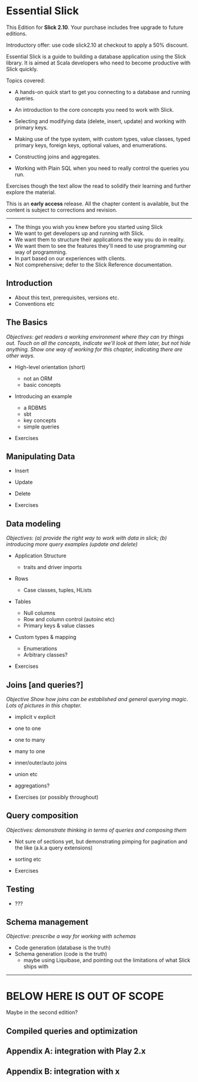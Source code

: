 # Essential Slick

This Edition for **Slick 2.10**. Your purchase includes free upgrade to future editions.

Introductory offer: use code slick2.10 at checkout to apply a 50% discount.

Essential Slick is a guide to building a database application using the Slick library.
It is aimed at Scala developers who need to become productive with Slick quickly.

Topics covered:

* A hands-on quick start to get you connecting to a database and running queries.

* An introduction to the core concepts you need to work with Slick.

* Selecting and modifying data (delete, insert, update) and working with primary keys.

* Making use of the type system, with custom types, value classes, typed primary keys, foreign keys, optional values, and enumerations.

* Constructing joins and aggregates.

* Working with Plain SQL when you need to really control the queries you run.

Exercises though the text allow the read to solidify their learning and further explore the material.

This is an **early access** release. All the chapter content is available, but the content is subject to corrections and revision.



----


- The things you wish you knew before you started using Slick
- We want to get developers up and running with Slick.
- We want them to structure their applications the way you do in reality.
- We want them to see the features they'll need to use programming our way of programming.
- In part based on our experiences with clients.
- Not comprehensive; defer to the Slick Reference documentation.

## Introduction

- About this text, prerequisites, versions etc.
- Conventions etc

## The Basics

_Objectives: get readers a working environment where they can try things out. Touch on all the concepts, indicate we'll look at them later, but not hide anything. Show one way of working for this chapter, indicating there are other ways._

- High-level orientation (short)
  - not an ORM
  - basic concepts

- Introducing an example
  - a RDBMS
  - sbt
  - key concepts
  - simple queries

- Exercises


## Manipulating Data

- Insert

- Update

- Delete

- Exercises


## Data modeling

_Objectives: (a) provide the right way to work with data in slick; (b)  introducing more query examples (update and delete)_

- Application Structure
  - traits and driver imports

- Rows
  - Case classes, tuples, HLists

- Tables
  - Null columns
  - Row and column control (autoinc etc)
  - Primary keys & value classes

- Custom types & mapping
  - Enumerations
  - Arbitrary classes?

- Exercises

## Joins [and queries?]

_Objective Show how joins can be established and general querying magic. Lots of pictures in this chapter._

- implicit v explicit
- one to one
- one to many
- many to one
- inner/outer/auto joins
- union etc
- aggregations?

- Exercises (or possibly throughout)


## Query composition

_Objectives: demonstrate thinking in terms of queries and composing them_

- Not sure of sections yet, but demonstrating pimping for pagination and the like (a.k.a query extensions)
- sorting etc

- Exercises


## Testing

- ???


## Schema management

_Objective: prescribe a way for working with schemas_

- Code generation (database is the truth)
- Schema generation (code is the truth)
  - maybe using Liquibase, and pointing out the limitations of what Slick ships with


----

# BELOW HERE IS OUT OF SCOPE

Maybe in the second edition?

## Compiled queries and optimization

## Appendix A: integration with Play 2.x

## Appendix B: integration with x


